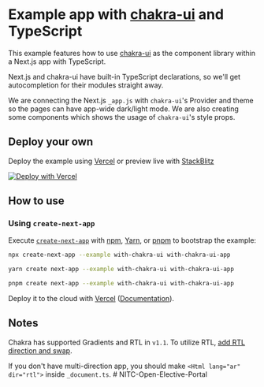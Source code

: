 # Example app with [chakra-ui](https://github.com/chakra-ui/chakra-ui) and TypeScript

This example features how to use [chakra-ui](https://github.com/chakra-ui/chakra-ui) as the component library within a Next.js app with TypeScript.

Next.js and chakra-ui have built-in TypeScript declarations, so we'll get autocompletion for their modules straight away.

We are connecting the Next.js `_app.js` with `chakra-ui`'s Provider and theme so the pages can have app-wide dark/light mode. We are also creating some components which shows the usage of `chakra-ui`'s style props.

## Deploy your own

Deploy the example using [Vercel](https://vercel.com?utm_source=github&utm_medium=readme&utm_campaign=next-example) or preview live with [StackBlitz](https://stackblitz.com/github/vercel/next.js/tree/canary/examples/with-chakra-ui)

[![Deploy with Vercel](https://vercel.com/button)](https://vercel.com/new/git/external?repository-url=https://github.com/vercel/next.js/tree/canary/examples/with-chakra-ui&project-name=with-chakra-ui&repository-name=with-chakra-ui)

## How to use

### Using `create-next-app`

Execute [`create-next-app`](https://github.com/vercel/next.js/tree/canary/packages/create-next-app) with [npm](https://docs.npmjs.com/cli/init), [Yarn](https://yarnpkg.com/lang/en/docs/cli/create/), or [pnpm](https://pnpm.io) to bootstrap the example:

```bash
npx create-next-app --example with-chakra-ui with-chakra-ui-app
```

```bash
yarn create next-app --example with-chakra-ui with-chakra-ui-app
```

```bash
pnpm create next-app --example with-chakra-ui with-chakra-ui-app
```

Deploy it to the cloud with [Vercel](https://vercel.com/new?utm_source=github&utm_medium=readme&utm_campaign=next-example) ([Documentation](https://nextjs.org/docs/deployment)).

## Notes

Chakra has supported Gradients and RTL in `v1.1`. To utilize RTL, [add RTL direction and swap](https://chakra-ui.com/docs/features/rtl-support).

If you don't have multi-direction app, you should make `<Html lang="ar" dir="rtl">` inside `_document.ts`.
#   N I T C - O p e n - E l e c t i v e - P o r t a l  
 